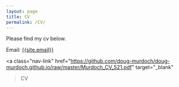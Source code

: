 ```yaml
---
layout: page
title: CV
permalink: /CV/
---
```

<p>
Please find my cv below.
</p>

Email: <a href="mailto:{{site.email}}?Subject=From Blog Site:">{{site.email}}</a>

<a class="nav-link"
href="https://github.com/doug-murdoch/doug-murdoch.github.io/raw/master/Murdoch_CV_521.pdf" 
  target="_blank"
  >CV</a>


